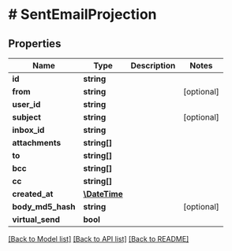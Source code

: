 # # SentEmailProjection

## Properties

Name | Type | Description | Notes
------------ | ------------- | ------------- | -------------
**id** | **string** |  | 
**from** | **string** |  | [optional] 
**user_id** | **string** |  | 
**subject** | **string** |  | [optional] 
**inbox_id** | **string** |  | 
**attachments** | **string[]** |  | 
**to** | **string[]** |  | 
**bcc** | **string[]** |  | 
**cc** | **string[]** |  | 
**created_at** | [**\DateTime**](\DateTime) |  | 
**body_md5_hash** | **string** |  | [optional] 
**virtual_send** | **bool** |  | 

[[Back to Model list]](../../README#documentation-for-models) [[Back to API list]](../../README#documentation-for-api-endpoints) [[Back to README]](../../README)


